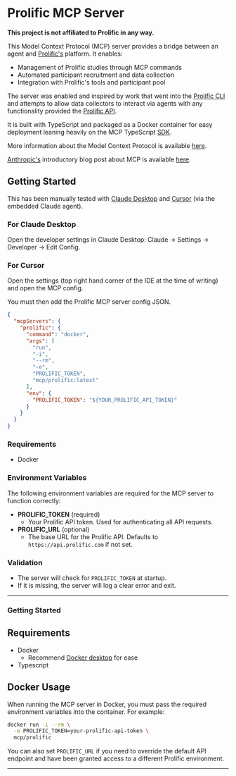 # Prolific MCP Server

**This project is not affiliated to Prolific in any way.**

This Model Context Protocol (MCP) server provides a bridge between an agent and [Prolific's](https://www.prolific.com) platform. It enables:

- Management of Prolific studies through MCP commands
- Automated participant recruitment and data collection
- Integration with Prolific's tools and participant pool

The server was enabled and inspired by work that went into the [Prolific CLI](https://github.com/benmatselby/prolificli) and attempts to allow data collectors to interact via agents with any functionality provided the [Prolific API](https://docs.prolific.com/docs/api-docs/public/).

It is built with TypeScript and packaged as a Docker container for easy deployment leaning heavily on the MCP TypeScript [SDK](https://github.com/modelcontextprotocol/typescript-sdk).

More information about the Model Context Protocol is available [here](https://github.com/modelcontextprotocol).

[Anthropic's](https://www.anthropic.com/) introductory blog post about MCP is available [here](https://www.anthropic.com/news/model-context-protocol).

## Getting Started

This has been manually tested with [Claude Desktop](https://claude.ai/download) and [Cursor](https://www.cursor.com/) (via the embedded Claude agent).

### For Claude Desktop

Open the developer settings in Claude Desktop: Claude -> Settings -> Developer -> Edit Config.

### For Cursor

Open the settings (top right hand corner of the IDE at the time of writing) and open the MCP config.

You must then add the Prolific MCP server config JSON.

```json
{
  "mcpServers": {
    "prolific": {
      "command": "docker",
      "args": [
        "run",
        "-i",
        "--rm",
        "-e",
        "PROLIFIC_TOKEN",
        "mcp/prolific:latest"
      ],
      "env": {
        "PROLIFIC_TOKEN": "${YOUR_PROLIFIC_API_TOKEN}"
      }
    }
  }
}
```

### Requirements

- Docker

### Environment Variables

The following environment variables are required for the MCP server to function correctly:

- **PROLIFIC_TOKEN** (required)
  - Your Prolific API token. Used for authenticating all API requests.
- **PROLIFIC_URL** (optional)
  - The base URL for the Prolific API. Defaults to `https://api.prolific.com` if not set.

### Validation

- The server will check for `PROLIFIC_TOKEN` at startup.
- If it is missing, the server will log a clear error and exit.

---

### Getting Started

## Requirements

- Docker
  - Recommend [Docker desktop](https://docs.docker.com/desktop/) for ease
- Typescript

## Docker Usage

When running the MCP server in Docker, you must pass the required environment variables into the container. For example:

```sh
docker run -i --rm \
  -e PROLIFIC_TOKEN=your-prolific-api-token \
  mcp/prolific
```

You can also set `PROLIFIC_URL` if you need to override the default API endpoint and have been granted access to a different Prolific environment.

---
